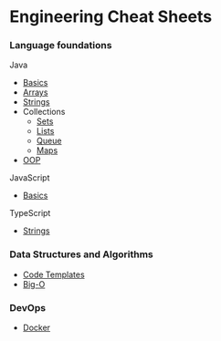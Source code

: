 # Engineering Cheat Sheets

### Language foundations

Java

- [Basics](./language_foundations/java_basics.md)
- [Arrays](./language_foundations/java_arrays.md)
- [Strings](./language_foundations/java_strings.md)
- Collections
  - [Sets](./language_foundations/java_sets.md)
  - [Lists](./language_foundations/java_lists.md)
  - [Queue](./language_foundations/java_queues.md)
  - [Maps](./language_foundations/java_maps.md)
- [OOP](./language_foundations/java_oop.md)

JavaScript

- [Basics](./language_foundations/js_basics.md)

TypeScript

- [Strings](./language_foundations/ts_strings.md)

### Data Structures and Algorithms

- [Code Templates](./data_structures/code_templates.md)
- [Big-O](./data_structures/big_o.md)

### DevOps

- [Docker](./devops/docker.md)